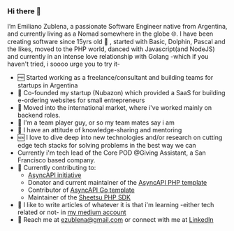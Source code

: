 ### Hi there 👋
Iʼm Emiliano Zublena, a passionate Software Engineer native from Argentina, and currently living as a Nomad somewhere in the globe :globe_with_meridians:.
I have been creating software since 15yrs old :underage: , started with Basic, Dolphin, Pascal and the likes, moved to the PHP world, danced with Javascript(and NodeJS) and currently in an intense love relationship with Golang -which if you haven't tried, i soooo urge you to try it-

- :free:  Started working as a freelance/consultant and building teams for startups in Argentina 
- :busts_in_silhouette:  Co-founded my startup (Nubazon) which provided a SaaS for building e-ordering websites for small entrepreneurs
- :statue_of_liberty:  Moved into the international market, where i've worked mainly on backend roles.
- :couple:  I'm a team player guy, or so my team mates say i am
- :brain:  I have an attitude of knowledge-sharing and mentoring
- :new:  I love to dive deep into new technologies and/or research on cutting edge tech stacks for solving problems in the best way we can
- Currently i'm tech lead of the Core POD @Giving Assistant, a San Francisco based company.
- :open_hands:  Currently contributing to:
  - [AsyncAPI initiative](http://asyncapi.com/)
  - Donator and current maintainer of the [AsyncAPI PHP template](https://github.com/asyncapi/asyncapi-php-template) 
  - Contributor of [AsyncAPI Go template](https://github.com/asyncapi/go-template)
  - Maintainer of the [Sheetsu PHP SDK](https://github.com/emilianozublena/sheetsu-php)
- :newspaper:  I like to write articles of whatever it is that i'm learning -either tech related or not- in [my medium account](https://medium.com/@emilianozublena)
- :email:  Reach me at ezublena@gmail.com or connect with me at [LinkedIn](https://www.linkedin.com/in/emilianozublena/)
